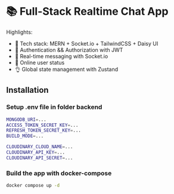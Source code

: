 # 📚 Full-Stack Realtime Chat App

Highlights:
-  🌟 Tech stack: MERN + Socket.io + TailwindCSS + Daisy UI
-  🎃 Authentication && Authorization with JWT
-  👾 Real-time messaging with Socket.io
-  🚀 Online user status
-  👌 Global state management with Zustand

## Installation

### Setup .env file in folder backend

```bash
MONGODB_URI=...
ACCESS_TOKEN_SECRET_KEY=...
REFRESH_TOKEN_SECRET_KEY=...
BUILD_MODE=...

CLOUDINARY_CLOUD_NAME=...
CLOUDINARY_API_KEY=...
CLOUDINARY_API_SECRET=...

```

### Build the app with docker-compose

```bash
docker compose up -d
```
